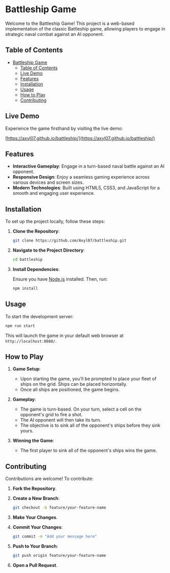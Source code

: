 # Battleship Game

Welcome to the Battleship Game! This project is a web-based implementation of the classic Battleship game, allowing players to engage in strategic naval combat against an AI opponent.

## Table of Contents

- [Battleship Game](#battleship-game)
  - [Table of Contents](#table-of-contents)
  - [Live Demo](#live-demo)
  - [Features](#features)
  - [Installation](#installation)
  - [Usage](#usage)
  - [How to Play](#how-to-play)
  - [Contributing](#contributing)

## Live Demo

Experience the game firsthand by visiting the live demo:

[https://axyl07.github.io/battleship/](https://axyl07.github.io/battleship/)

## Features

- **Interactive Gameplay**: Engage in a turn-based naval battle against an AI opponent.
- **Responsive Design**: Enjoy a seamless gaming experience across various devices and screen sizes.
- **Modern Technologies**: Built using HTML5, CSS3, and JavaScript for a smooth and engaging user experience.

## Installation

To set up the project locally, follow these steps:

1. **Clone the Repository**:

   ```bash
   git clone https://github.com/Axyl07/battleship.git
   ```

2. **Navigate to the Project Directory**:

   ```bash
   cd battleship
   ```

3. **Install Dependencies**:

   Ensure you have [Node.js](https://nodejs.org/) installed. Then, run:

   ```bash
   npm install
   ```

## Usage

To start the development server:

```bash
npm run start
```

This will launch the game in your default web browser at `http://localhost:8080/`.

## How to Play

1. **Game Setup**:
   - Upon starting the game, you'll be prompted to place your fleet of ships on the grid. Ships can be placed horizontally.
   - Once all ships are positioned, the game begins.

2. **Gameplay**:
   - The game is turn-based. On your turn, select a cell on the opponent's grid to fire a shot.
   - The AI opponent will then take its turn.
   - The objective is to sink all of the opponent's ships before they sink yours.

3. **Winning the Game**:
   - The first player to sink all of the opponent's ships wins the game.

## Contributing

Contributions are welcome! To contribute:

1. **Fork the Repository**.
2. **Create a New Branch**:

   ```bash
   git checkout -b feature/your-feature-name
   ```

3. **Make Your Changes**.
4. **Commit Your Changes**:

   ```bash
   git commit -m "Add your message here"
   ```

5. **Push to Your Branch**:

   ```bash
   git push origin feature/your-feature-name
   ```

6. **Open a Pull Request**.
